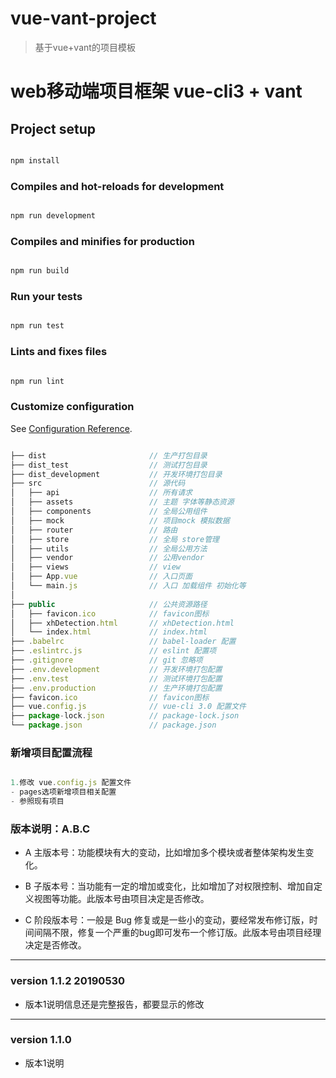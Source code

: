 # vue-vant-project

>  基于vue+vant的项目模板

# web移动端项目框架 vue-cli3 + vant 
 
## Project setup

```javascript

npm install

```

### Compiles and hot-reloads for development

```javascript

npm run development

```

### Compiles and minifies for production

```javascript

npm run build

```

### Run your tests

```javascript

npm run test

```

### Lints and fixes files

```javascript

npm run lint

```

### Customize configuration

See [Configuration Reference](https://cli.vuejs.org/config/).

```javascript

├── dist                       // 生产打包目录  
├── dist_test                  // 测试打包目录  
├── dist_development           // 开发环境打包目录
├── src                        // 源代码
│   ├── api                    // 所有请求
│   ├── assets                 // 主题 字体等静态资源
│   ├── components             // 全局公用组件
│   ├── mock                   // 项目mock 模拟数据
│   ├── router                 // 路由
│   ├── store                  // 全局 store管理
│   ├── utils                  // 全局公用方法
│   ├── vendor                 // 公用vendor
│   ├── views                  // view
│   ├── App.vue                // 入口页面
│   └── main.js                // 入口 加载组件 初始化等
│
├── public                     // 公共资源路径
│   ├── favicon.ico            // favicon图标
│   ├── xhDetection.html       // xhDetection.html
│   └── index.html             // index.html
├── .babelrc                   // babel-loader 配置
├── .eslintrc.js               // eslint 配置项
├── .gitignore                 // git 忽略项
├── .env.development           // 开发环境打包配置
├── .env.test                  // 测试环境打包配置
├── .env.production            // 生产环境打包配置
├── favicon.ico                // favicon图标
├── vue.config.js              // vue-cli 3.0 配置文件
├── package-lock.json          // package-lock.json
└── package.json               // package.json

```


### 新增项目配置流程

```javascript

1.修改 vue.config.js 配置文件
- pages选项新增项目相关配置
- 参照现有项目

```

### 版本说明：A.B.C

* A 主版本号：功能模块有大的变动，比如增加多个模块或者整体架构发生变化。

* B 子版本号：当功能有一定的增加或变化，比如增加了对权限控制、增加自定义视图等功能。此版本号由项目决定是否修改。

* C 阶段版本号：一般是 Bug 修复或是一些小的变动，要经常发布修订版，时间间隔不限，修复一个严重的bug即可发布一个修订版。此版本号由项目经理决定是否修改。

-----------------------------------

### version 1.1.2 20190530

* 版本1说明信息还是完整报告，都要显示的修改

-----------------------------------

### version 1.1.0

* 版本1说明
